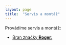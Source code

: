 ```yaml
---
layout: page
title:  "Servis a montáž"
---
```


Provádíme servis a montáž:
* [Bran značky **Roger**:](Brany.markdown)
